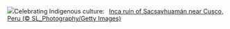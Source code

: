 ![](https://www.bing.com/th?id=OHR.IncaRuinPeru_EN-US1209778539_UHD.jpg&w=1000)Celebrating Indigenous culture:&nbsp;&ensp;[Inca ruin of Sacsayhuamán near Cusco, Peru (© SL_Photography/Getty Images)](https://www.bing.com/th?id=OHR.IncaRuinPeru_EN-US1209778539_UHD.jpg)
<br><br/>
